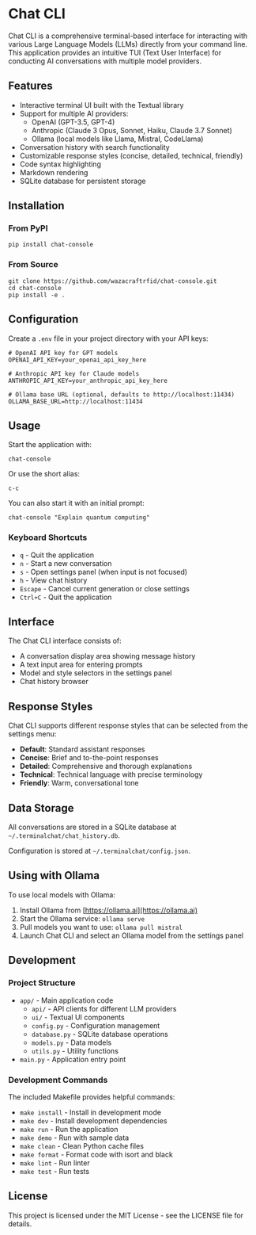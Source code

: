 Chat CLI
========

Chat CLI is a comprehensive terminal-based interface for interacting with various Large Language Models (LLMs) directly from your command line. This application provides an intuitive TUI (Text User Interface) for conducting AI conversations with multiple model providers.

Features
--------

*   Interactive terminal UI built with the Textual library
*   Support for multiple AI providers:
    *   OpenAI (GPT-3.5, GPT-4)
    *   Anthropic (Claude 3 Opus, Sonnet, Haiku, Claude 3.7 Sonnet)
    *   Ollama (local models like Llama, Mistral, CodeLlama)
*   Conversation history with search functionality
*   Customizable response styles (concise, detailed, technical, friendly)
*   Code syntax highlighting
*   Markdown rendering
*   SQLite database for persistent storage

Installation
------------

### From PyPI

    pip install chat-console

### From Source

    git clone https://github.com/wazacraftrfid/chat-console.git
    cd chat-console
    pip install -e .

Configuration
-------------

Create a `.env` file in your project directory with your API keys:

    # OpenAI API key for GPT models
    OPENAI_API_KEY=your_openai_api_key_here
    
    # Anthropic API key for Claude models
    ANTHROPIC_API_KEY=your_anthropic_api_key_here
    
    # Ollama base URL (optional, defaults to http://localhost:11434)
    OLLAMA_BASE_URL=http://localhost:11434

Usage
-----

Start the application with:

    chat-console

Or use the short alias:

    c-c

You can also start it with an initial prompt:

    chat-console "Explain quantum computing"

### Keyboard Shortcuts

*   `q` - Quit the application
*   `n` - Start a new conversation
*   `s` - Open settings panel (when input is not focused)
*   `h` - View chat history
*   `Escape` - Cancel current generation or close settings
*   `Ctrl+C` - Quit the application

Interface
---------

The Chat CLI interface consists of:

*   A conversation display area showing message history
*   A text input area for entering prompts
*   Model and style selectors in the settings panel
*   Chat history browser

Response Styles
---------------

Chat CLI supports different response styles that can be selected from the settings menu:

*   **Default**: Standard assistant responses
*   **Concise**: Brief and to-the-point responses
*   **Detailed**: Comprehensive and thorough explanations
*   **Technical**: Technical language with precise terminology
*   **Friendly**: Warm, conversational tone

Data Storage
------------

All conversations are stored in a SQLite database at `~/.terminalchat/chat_history.db`.

Configuration is stored at `~/.terminalchat/config.json`.

Using with Ollama
-----------------

To use local models with Ollama:

1.  Install Ollama from [https://ollama.ai](https://ollama.ai)
2.  Start the Ollama service: `ollama serve`
3.  Pull models you want to use: `ollama pull mistral`
4.  Launch Chat CLI and select an Ollama model from the settings panel

Development
-----------

### Project Structure

*   `app/` - Main application code
    *   `api/` - API clients for different LLM providers
    *   `ui/` - Textual UI components
    *   `config.py` - Configuration management
    *   `database.py` - SQLite database operations
    *   `models.py` - Data models
    *   `utils.py` - Utility functions
*   `main.py` - Application entry point

### Development Commands

The included Makefile provides helpful commands:

*   `make install` - Install in development mode
*   `make dev` - Install development dependencies
*   `make run` - Run the application
*   `make demo` - Run with sample data
*   `make clean` - Clean Python cache files
*   `make format` - Format code with isort and black
*   `make lint` - Run linter
*   `make test` - Run tests

License
-------

This project is licensed under the MIT License - see the LICENSE file for details.
